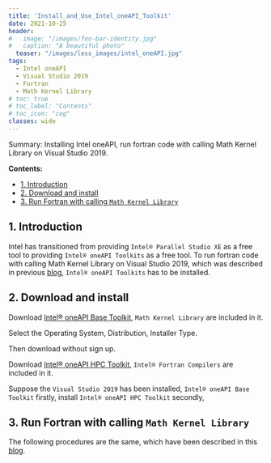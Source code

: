 ```yaml
---
title: 'Install_and_Use_Intel_oneAPI_Toolkit'
date: 2021-10-25
header:
#   image: "/images/foo-bar-identity.jpg"
#   caption: "A beautiful photo"
  teaser: "/images/less_images/intel_oneAPI.jpg"
tags:
  - Intel oneAPI 
  - Visual Studio 2019
  - Fortran
  - Math Kernel Library
# toc: true
# toc_label: "Contents"
# toc_icon: "cog"
classes: wide
---
```


Summary: Installing Intel oneAPI, run fortran code with calling Math Kernel Library on Visual Studio 2019.

**Contents:**
- [1. Introduction](#1-introduction)
- [2. Download and install](#2-download-and-install)
- [3. Run Fortran with calling `Math Kernel Library`](#3-run-fortran-with-calling-math-kernel-library)

## 1. Introduction
Intel has transitioned from providing `Intel® Parallel Studio XE` as a free tool to providing `Intel® oneAPI Toolkits` as a free tool. To run fortran code with calling Math Kernel Library on Visual Studio 2019, which was described in previous [blog](https://ycheng22.github.io/blog/Install_Intel_Parallel_Studio_on_Linux_Windows/#2-run-fortran-code-on-windows), `Intel® oneAPI Toolkits` has to be installed. 

## 2. Download and install
Download [Intel® oneAPI Base Toolkit](https://www.intel.com/content/www/us/en/developer/tools/oneapi/base-toolkit-download.html), `Math Kernel Library` are included in it.

Select the Operating System, Distribution, Installer Type.

Then download without sign up.

Download [Intel® oneAPI HPC Toolkit](https://www.intel.com/content/www/us/en/developer/tools/oneapi/hpc-toolkit-download.html), `Intel® Fortran Compilers` are included in it.

Suppose the `Visual Studio 2019` has been installed, `Intel® oneAPI Base Toolkit` firstly, install `Intel® oneAPI HPC Toolkit` secondly, 

## 3. Run Fortran with calling `Math Kernel Library`

The following procedures are the same, which have been described in this [blog](https://ycheng22.github.io/blog/Install_Intel_Parallel_Studio_on_Linux_Windows/#2-run-fortran-code-on-windows).
